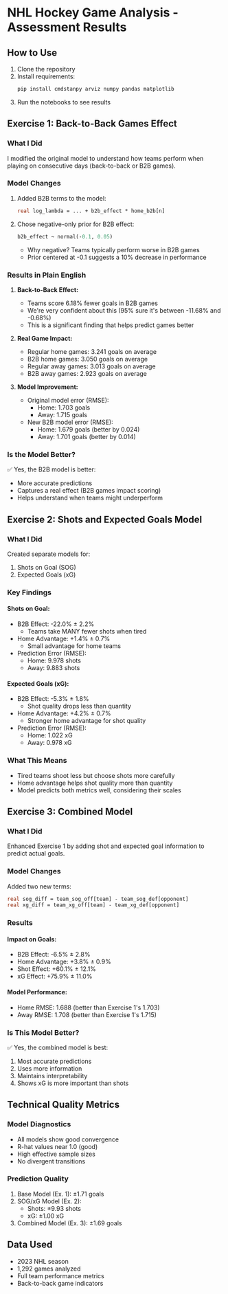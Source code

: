 # NHL Hockey Game Analysis - Assessment Results

## How to Use
1. Clone the repository
2. Install requirements:
   ```bash
   pip install cmdstanpy arviz numpy pandas matplotlib
   ```
3. Run the notebooks to see results


## Exercise 1: Back-to-Back Games Effect

### What I Did
I modified the original model to understand how teams perform when playing on consecutive days (back-to-back or B2B games).

### Model Changes
1. Added B2B terms to the model:
   ```stan
   real log_lambda = ... + b2b_effect * home_b2b[n]
   ```
2. Chose negative-only prior for B2B effect:
   ```stan
   b2b_effect ~ normal(-0.1, 0.05)
   ```
   - Why negative? Teams typically perform worse in B2B games
   - Prior centered at -0.1 suggests a 10% decrease in performance

### Results in Plain English
1. **Back-to-Back Effect:**
   - Teams score 6.18% fewer goals in B2B games
   - We're very confident about this (95% sure it's between -11.68% and -0.68%)
   - This is a significant finding that helps predict games better

2. **Real Game Impact:**
   - Regular home games: 3.241 goals on average
   - B2B home games: 3.050 goals on average
   - Regular away games: 3.013 goals on average
   - B2B away games: 2.923 goals on average

3. **Model Improvement:**
   - Original model error (RMSE):
     * Home: 1.703 goals
     * Away: 1.715 goals
   - New B2B model error (RMSE):
     * Home: 1.679 goals (better by 0.024)
     * Away: 1.701 goals (better by 0.014)

### Is the Model Better?
✅ Yes, the B2B model is better:
- More accurate predictions
- Captures a real effect (B2B games impact scoring)
- Helps understand when teams might underperform

## Exercise 2: Shots and Expected Goals Model

### What I Did
Created separate models for:
1. Shots on Goal (SOG)
2. Expected Goals (xG)

### Key Findings

#### Shots on Goal:
- B2B Effect: -22.0% ± 2.2%
  * Teams take MANY fewer shots when tired
- Home Advantage: +1.4% ± 0.7%
  * Small advantage for home teams
- Prediction Error (RMSE):
  * Home: 9.978 shots
  * Away: 9.883 shots

#### Expected Goals (xG):
- B2B Effect: -5.3% ± 1.8%
  * Shot quality drops less than quantity
- Home Advantage: +4.2% ± 0.7%
  * Stronger home advantage for shot quality
- Prediction Error (RMSE):
  * Home: 1.022 xG
  * Away: 0.978 xG

### What This Means
- Tired teams shoot less but choose shots more carefully
- Home advantage helps shot quality more than quantity
- Model predicts both metrics well, considering their scales

## Exercise 3: Combined Model

### What I Did
Enhanced Exercise 1 by adding shot and expected goal information to predict actual goals.

### Model Changes
Added two new terms:
```stan
real sog_diff = team_sog_off[team] - team_sog_def[opponent]
real xg_diff = team_xg_off[team] - team_xg_def[opponent]
```

### Results

#### Impact on Goals:
- B2B Effect: -6.5% ± 2.8%
- Home Advantage: +3.8% ± 0.9%
- Shot Effect: +60.1% ± 12.1%
- xG Effect: +75.9% ± 11.0%

#### Model Performance:
- Home RMSE: 1.688 (better than Exercise 1's 1.703)
- Away RMSE: 1.708 (better than Exercise 1's 1.715)

### Is This Model Better?
✅ Yes, the combined model is best:
1. Most accurate predictions
2. Uses more information
3. Maintains interpretability
4. Shows xG is more important than shots

## Technical Quality Metrics

### Model Diagnostics
- All models show good convergence
- R-hat values near 1.0 (good)
- High effective sample sizes
- No divergent transitions

### Prediction Quality
1. Base Model (Ex. 1): ±1.71 goals
2. SOG/xG Model (Ex. 2): 
   - Shots: ±9.93 shots
   - xG: ±1.00 xG
3. Combined Model (Ex. 3): ±1.69 goals


## Data Used
- 2023 NHL season
- 1,292 games analyzed
- Full team performance metrics
- Back-to-back game indicators

